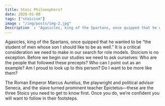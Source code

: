 ```yaml
---
title: Stoic Philosophers?
date: 2020-01-08
tags: ["stoicism"]
image : "/img/posts/img-2.jpg"
Description  : "Agasicles, king of the Spartans, once quipped that he wanted to be..."
---
```

Agasicles, king of the Spartans, once quipped that he wanted to be “the student of men whose son I should like to be as well.” It is a critical consideration we need to make in our search for role models. Stoicism is no exception. Before we begin our studies we need to ask ourselves: Who are the people that followed these precepts? Who can I point out as an example? Am I proud to look up to this person? Do I want to be more like them?

The Roman Emperor Marcus Aurelius, the playwright and political advisor Seneca, and the slave turned prominent teacher Epictetus—these are the three Stoics you need to get to know first. Once you do, we’re confident you will want to follow in their footsteps. 

<!--Photo by Robert Katzki on Unsplash-->
